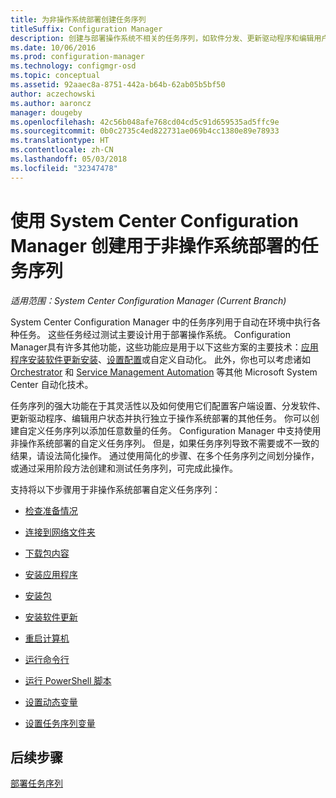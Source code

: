 ```yaml
---
title: 为非操作系统部署创建任务序列
titleSuffix: Configuration Manager
description: 创建与部署操作系统不相关的任务序列，如软件分发、更新驱动程序和编辑用户状态等。
ms.date: 10/06/2016
ms.prod: configuration-manager
ms.technology: configmgr-osd
ms.topic: conceptual
ms.assetid: 92aaec8a-8751-442a-b64b-62ab05b5bf50
author: aczechowski
ms.author: aaroncz
manager: dougeby
ms.openlocfilehash: 42c56b048afe768cd04cd5c91d659535ad5ffc9e
ms.sourcegitcommit: 0b0c2735c4ed822731ae069b4cc1380e89e78933
ms.translationtype: HT
ms.contentlocale: zh-CN
ms.lasthandoff: 05/03/2018
ms.locfileid: "32347478"
---
```

# <a name="create-a-task-sequence-for-non-operating-system-deployments-with-system-center-configuration-manager"></a>使用 System Center Configuration Manager 创建用于非操作系统部署的任务序列

*适用范围：System Center Configuration Manager (Current Branch)*

System Center Configuration Manager 中的任务序列用于自动在环境中执行各种任务。 这些任务经过测试主要设计用于部署操作系统。  Configuration Manager具有许多其他功能，这些功能应是用于以下这些方案的主要技术：[应用程序安装](../../apps/understand/introduction-to-application-management.md)[软件更新安装](../../sum/understand/software-updates-introduction.md)、[设置配置](../../compliance/understand/ensure-device-compliance.md)或自定义自动化。 此外，你也可以考虑诸如 [Orchestrator](https://technet.microsoft.com/library/hh237242.aspx) 和 [Service Management Automation](https://technet.microsoft.com/library/dn469260.aspx) 等其他 Microsoft System Center 自动化技术。  

任务序列的强大功能在于其灵活性以及如何使用它们配置客户端设置、分发软件、更新驱动程序、编辑用户状态并执行独立于操作系统部署的其他任务。 你可以创建自定义任务序列以添加任意数量的任务。 Configuration Manager 中支持使用非操作系统部署的自定义任务序列。 但是，如果任务序列导致不需要或不一致的结果，请设法简化操作。 通过使用简化的步骤、在多个任务序列之间划分操作，或通过采用阶段方法创建和测试任务序列，可完成此操作。

 支持将以下步骤用于非操作系统部署自定义任务序列：  

-   [检查准备情况](../understand/task-sequence-steps.md#BKMK_CheckReadiness)  

-   [连接到网络文件夹](../understand/task-sequence-steps.md#BKMK_ConnectToNetworkFolder)  

-   [下载包内容](../understand/task-sequence-steps.md#BKMK_DownloadPackageContent)  

-   [安装应用程序](../understand/task-sequence-steps.md#BKMK_InstallApplication)  

-   [安装包](../understand/task-sequence-steps.md#BKMK_InstallPackage)  

-   [安装软件更新](../understand/task-sequence-steps.md#BKMK_InstallSoftwareUpdates)  

-   [重启计算机](../understand/task-sequence-steps.md#BKMK_RestartComputer)   

-   [运行命令行](../understand/task-sequence-steps.md#BKMK_RunCommandLine)  

-   [运行 PowerShell 脚本](../understand/task-sequence-steps.md#BKMK_RunPowerShellScript)  

-   [设置动态变量](../understand/task-sequence-steps.md#BKMK_SetDynamicVariables)  

-   [设置任务序列变量](../understand/task-sequence-steps.md#BKMK_SetTaskSequenceVariable)  

## <a name="next-steps"></a>后续步骤 
[部署任务序列](manage-task-sequences-to-automate-tasks.md#BKMK_DeployTS)
